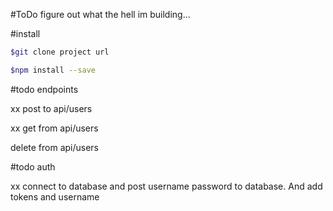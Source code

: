 

#ToDo
figure out what the hell im building...

#install

```bash
$git clone project url

$npm install --save
```

#todo endpoints

xx post to api/users

xx get  from api/users

delete from api/users

#todo auth

xx connect to database and post username password
to database. And add tokens and username
